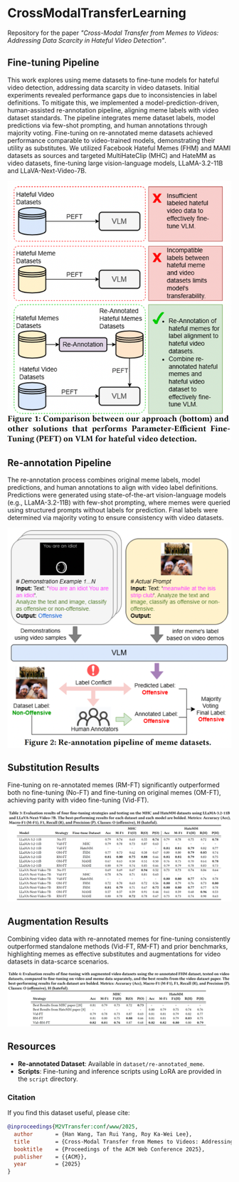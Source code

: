 # CrossModalTransferLearning

Repository for the paper *"Cross-Modal Transfer from Memes to Videos: Addressing Data Scarcity in Hateful Video Detection"*.

## Fine-tuning Pipeline

This work explores using meme datasets to fine-tune models for hateful video detection, addressing data scarcity in video datasets. Initial experiments revealed performance gaps due to inconsistencies in label definitions. To mitigate this, we implemented a model-prediction-driven, human-assisted re-annotation pipeline, aligning meme labels with video dataset standards. The pipeline integrates meme dataset labels, model predictions via few-shot prompting, and human annotations through majority voting. Fine-tuning on re-annotated meme datasets achieved performance comparable to video-trained models, demonstrating their utility as substitutes. We utilized Facebook Hateful Memes (FHM) and MAMI datasets as sources and targeted MultiHateClip (MHC) and HateMM as video datasets, fine-tuning large vision-language models, LLaMA-3.2-11B and LLaVA-Next-Video-7B.

![Fine-tuning Pipeline](images/finetuning_pipeline.png)

## Re-annotation Pipeline

The re-annotation process combines original meme labels, model predictions, and human annotations to align with video label definitions. Predictions were generated using state-of-the-art vision-language models (e.g., LLaMA-3.2-11B) with few-shot prompting, where memes were queried using structured prompts without labels for prediction. Final labels were determined via majority voting to ensure consistency with video datasets.

![Re-annotation Pipeline](images/re_annotation_pipeline.png)

## Substitution Results

Fine-tuning on re-annotated memes (RM-FT) significantly outperformed both no fine-tuning (No-FT) and fine-tuning on original memes (OM-FT), achieving parity with video fine-tuning (Vid-FT).

![Substitution Results](images/substitution_results.png)

## Augmentation Results

Combining video data with re-annotated memes for fine-tuning consistently outperformed standalone methods (Vid-FT, RM-FT) and prior benchmarks, highlighting memes as effective substitutes and augmentations for video datasets in data-scarce scenarios.

![Augmentation Results](images/augmentation_results.png)

## Resources

- **Re-annotated Dataset**: Available in `dataset/re-annotated_meme`.
- **Scripts**: Fine-tuning and inference scripts using LoRA are provided in the `script` directory.

### Citation

If you find this dataset useful, please cite:

```bibtex
@inproceedings{M2VTransfer:conf/www/2025,
  author       = {Han Wang, Tan Rui Yang, Roy Ka-Wei Lee},
  title        = {Cross-Modal Transfer from Memes to Videos: Addressing Data Scarcity in Hateful Video Detection},
  booktitle    = {Proceedings of the ACM Web Conference 2025},
  publisher    = {{ACM}},
  year         = {2025}
}
```
